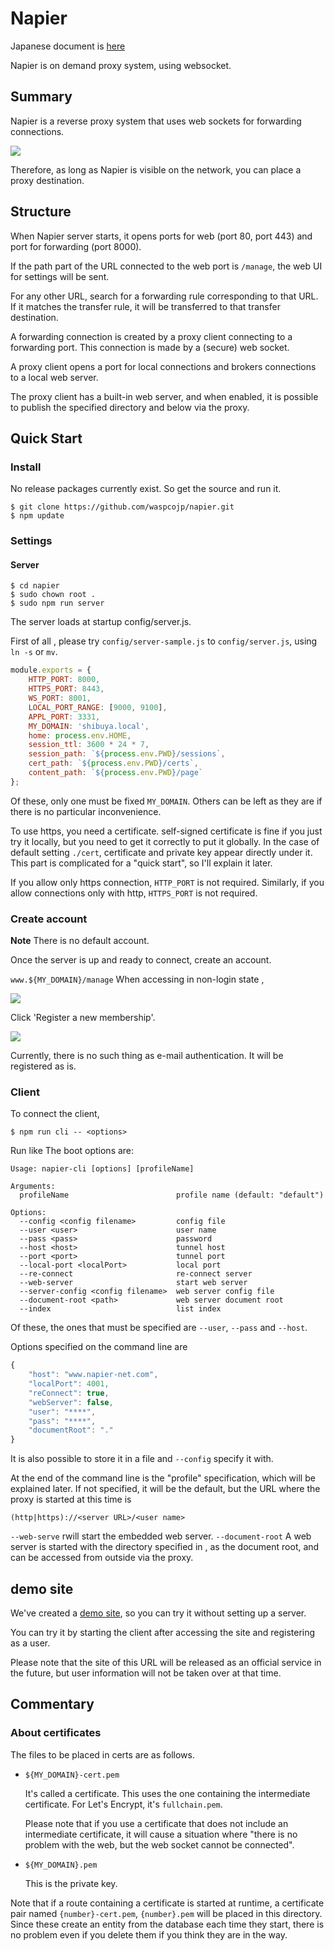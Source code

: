 # Napier

Japanese document is [here](README_jp.md)

Napier is on demand proxy system, using websocket.

## Summary

Napier is a reverse proxy system that uses web sockets for forwarding connections.

![](./contents/network.png)

Therefore, as long as Napier is visible on the network, you can place a proxy destination.

## Structure

When Napier server starts, it opens ports for web (port 80, port 443) and port for forwarding (port 8000).

If the path part of the URL connected to the web port is `/manage`, the web UI for settings will be sent.

For any other URL, search for a forwarding rule corresponding to that URL. If it matches the transfer rule, it will be transferred to that transfer destination.

A forwarding connection is created by a proxy client connecting to a forwarding port. This connection is made by a (secure) web socket.

A proxy client opens a port for local connections and brokers connections to a local web server.

The proxy client has a built-in web server, and when enabled, it is possible to publish the specified directory and below via the proxy.

## Quick Start

### Install

No release packages currently exist. So get the source and run it.

```shell
$ git clone https://github.com/waspcojp/napier.git
$ npm update
```

### Settings

#### Server

```shell
$ cd napier
$ sudo chown root .
$ sudo npm run server
```

The server loads at startup config/server.js.

First of all , please try `config/server-sample.js` to `config/server.js`, using `ln -s` or `mv`.

```javascript
module.exports = {
    HTTP_PORT: 8000,
    HTTPS_PORT: 8443,
    WS_PORT: 8001,
    LOCAL_PORT_RANGE: [9000, 9100],
    APPL_PORT: 3331,
    MY_DOMAIN: 'shibuya.local',
    home: process.env.HOME,
	session_ttl: 3600 * 24 * 7,
	session_path: `${process.env.PWD}/sessions`,
    cert_path: `${process.env.PWD}/certs`,
    content_path: `${process.env.PWD}/page`
};
```

Of these, only one must be fixed `MY_DOMAIN`. Others can be left as they are if there is no particular inconvenience.

To use https, you need a certificate. self-signed certificate is fine if you just try it locally, but you need to get it correctly to put it globally. In the case of default setting `./cert`, certificate and private key appear directly under it. This part is complicated for a "quick start", so I'll explain it later.

If you allow only https connection, `HTTP_PORT` is not required. Similarly, if you allow connections only with http, `HTTPS_PORT` is not required.

### Create account

**Note** There is no default account.

Once the server is up and ready to connect, create an account.

`www.${MY_DOMAIN}/manage` When accessing in non-login state ,

![](./contents/login.png)

Click 'Register a new membership'.

![](./contents/register.png)

Currently, there is no such thing as e-mail authentication. It will be registered as is.

### Client

To connect the client,

```shell
$ npm run cli -- <options>
```

Run like The boot options are:

```
Usage: napier-cli [options] [profileName]

Arguments:
  profileName                        profile name (default: "default")

Options:
  --config <config filename>         config file
  --user <user>                      user name
  --pass <pass>                      password
  --host <host>                      tunnel host
  --port <port>                      tunnel port
  --local-port <localPort>           local port
  --re-connect                       re-connect server
  --web-server                       start web server
  --server-config <config filename>  web server config file
  --document-root <path>             web server document root
  --index                            list index
```

Of these, the ones that must be specified are `--user`, `--pass` and `--host`.

Options specified on the command line are

```javascript
{
    "host": "www.napier-net.com",
    "localPort": 4001,
    "reConnect": true,
    "webServer": false,
    "user": "****",
    "pass": "****",
    "documentRoot": "."
}
```

It is also possible to store it in a file and `--config` specify it with.

At the end of the command line is the "profile" specification, which will be explained later. If not specified, it will be the default, but the URL where the proxy is started at this time is

```
(http|https)://<server URL>/<user name>
```

`--web-serve` rwill start the embedded web server. `--document-root` A web server is started with the directory specified in , as the document root, and can be accessed from outside via the proxy.

## demo site

We've created a [demo site](https://www.napier-net.com), so you can try it without setting up a server.

You can try it by starting the client after accessing the site and registering as a user.

Please note that the site of this URL will be released as an official service in the future, but user information will not be taken over at that time.

## Commentary

### About certificates

The files to be placed in certs are as follows.

* `${MY_DOMAIN}-cert.pem`

  It's called a certificate. This uses the one containing the intermediate certificate. For Let's Encrypt, it's `fullchain.pem`.

  Please note that if you use a certificate that does not include an intermediate certificate, it will cause a situation where "there is no problem with the web, but the web socket cannot be connected".

* `${MY_DOMAIN}.pem`

  This is the private key.

Note that if a route containing a certificate is started at runtime, a certificate pair named `{number}-cert.pem`, `{number}.pem` will be placed in this directory. Since these create an entity from the database each time they start, there is no problem even if you delete them if you think they are in the way.